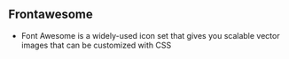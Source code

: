 ## Frontawesome
- Font Awesome is a widely-used icon set that gives you scalable vector images that can be customized with CSS
